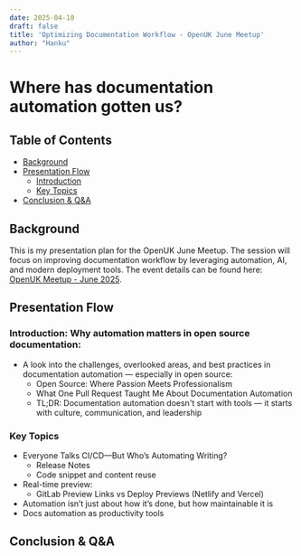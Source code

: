 ```yaml
---
date: 2025-04-10
draft: false
title: 'Optimizing Documentation Workflow - OpenUK June Meetup'
author: "Hanku"
---
```


# Where has documentation automation gotten us?

## Table of Contents
- [Background](#background)
- [Presentation Flow](#presentation-flow)
  - [Introduction](#introduction)
  - [Key Topics](#key-topics)
- [Conclusion & Q&A](#conclusion--qa)

## Background

This is my presentation plan for the OpenUK June Meetup. The session will focus on improving documentation workflow by leveraging automation, AI, and modern deployment tools. The event details can be found here: [OpenUK Meetup - June 2025](https://www.meetup.com/openuk/events/305734142/).

## Presentation Flow

### Introduction: Why automation matters in open source documentation:

- A look into the challenges, overlooked areas, and best practices in documentation automation — especially in open source:
  - Open Source: Where Passion Meets Professionalism
  - What One Pull Request Taught Me About Documentation Automation
  - TL;DR: Documentation automation doesn't start with tools — it starts with culture, communication, and leadership

### Key Topics
- Everyone Talks CI/CD—But Who’s Automating Writing?
  - Release Notes
  - Code snippet and content reuse
- Real-time preview:
  - GitLab Preview Links vs Deploy Previews (Netlify and Vercel)
- Automation isn’t just about how it’s done, but how maintainable it is
- Docs automation as productivity tools

## Conclusion & Q&A